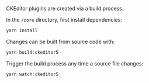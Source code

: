 CKEditor plugins are created via a build process.

In the `/core` directory, first install dependencies:

```php
yarn install
```

Changes can be built from source code with:

```php
yarn build:ckeditor5
```

Trigger the build process any time a source file changes:

```php
yarn watch:ckeditor5
```
